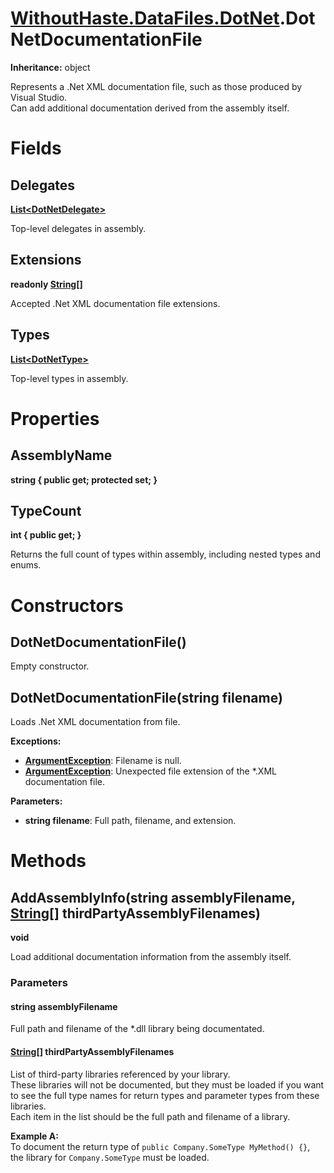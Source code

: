 # [WithoutHaste.DataFiles.DotNet](TableOfContents.WithoutHaste.DataFiles.DotNet.md).DotNetDocumentationFile

**Inheritance:** object  

Represents a .Net XML documentation file, such as those produced by Visual Studio.  
Can add additional documentation derived from the assembly itself.  

# Fields

## Delegates

**[List&lt;DotNetDelegate&gt;](https://docs.microsoft.com/en-us/dotnet/api/system.collections.generic.list-1)**  

Top-level delegates in assembly.  

## Extensions

**readonly [String[]](https://docs.microsoft.com/en-us/dotnet/api/system.array)**  

Accepted .Net XML documentation file extensions.  

## Types

**[List&lt;DotNetType&gt;](https://docs.microsoft.com/en-us/dotnet/api/system.collections.generic.list-1)**  

Top-level types in assembly.  

# Properties

## AssemblyName

**string { public get; protected set; }**  

## TypeCount

**int { public get; }**  

Returns the full count of types within assembly, including nested types and enums.  

# Constructors

## DotNetDocumentationFile()

Empty constructor.  

## DotNetDocumentationFile(string filename)

Loads .Net XML documentation from file.  

**Exceptions:**  
* **[ArgumentException](https://docs.microsoft.com/en-us/dotnet/api/system.argumentexception)**: Filename is null.  
* **[ArgumentException](https://docs.microsoft.com/en-us/dotnet/api/system.argumentexception)**: Unexpected file extension of the *.XML documentation file.  

**Parameters:**  
* **string filename**: Full path, filename, and extension.  

# Methods

## AddAssemblyInfo(string assemblyFilename, [String[]](https://docs.microsoft.com/en-us/dotnet/api/system.array) thirdPartyAssemblyFilenames)

**void**  

Load additional documentation information from the assembly itself.  

### Parameters

#### string assemblyFilename

Full path and filename of the *.dll library being documentated.  

#### [String[]](https://docs.microsoft.com/en-us/dotnet/api/system.array) thirdPartyAssemblyFilenames

List of third-party libraries referenced by your library.  
These libraries will not be documented, but they must be loaded if you want to see the full type names for return types and parameter types from these libraries.  
Each item in the list should be the full path and filename of a library.  

**Example A:**  
To document the return type of `public Company.SomeType MyMethod() {}`, the library for `Company.SomeType` must be loaded.  


